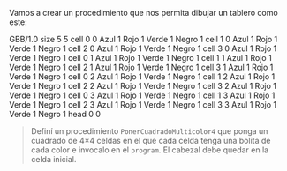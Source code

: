 Vamos a crear un procedimiento que nos permita dibujar un tablero como este:

<gs-board>
     GBB/1.0
     size 5 5
     cell 0 0 Azul 1 Rojo 1 Verde 1 Negro 1
     cell 1 0 Azul 1 Rojo 1 Verde 1 Negro 1
     cell 2 0 Azul 1 Rojo 1 Verde 1 Negro 1
     cell 3 0 Azul 1 Rojo 1 Verde 1 Negro 1
     cell 0 1 Azul 1 Rojo 1 Verde 1 Negro 1
     cell 1 1 Azul 1 Rojo 1 Verde 1 Negro 1
     cell 2 1 Azul 1 Rojo 1 Verde 1 Negro 1
     cell 3 1 Azul 1 Rojo 1 Verde 1 Negro 1
     cell 0 2 Azul 1 Rojo 1 Verde 1 Negro 1
     cell 1 2 Azul 1 Rojo 1 Verde 1 Negro 1
     cell 2 2 Azul 1 Rojo 1 Verde 1 Negro 1
     cell 3 2 Azul 1 Rojo 1 Verde 1 Negro 1
     cell 0 3 Azul 1 Rojo 1 Verde 1 Negro 1
     cell 1 3 Azul 1 Rojo 1 Verde 1 Negro 1
     cell 2 3 Azul 1 Rojo 1 Verde 1 Negro 1
     cell 3 3 Azul 1 Rojo 1 Verde 1 Negro 1
     head 0 0
</gs-board>

> Definí un procedimiento `PonerCuadradoMulticolor4` que ponga un cuadrado de 4×4 celdas en el que cada celda tenga una bolita de cada color e invocalo en el `program`. El cabezal debe quedar en la celda inicial.